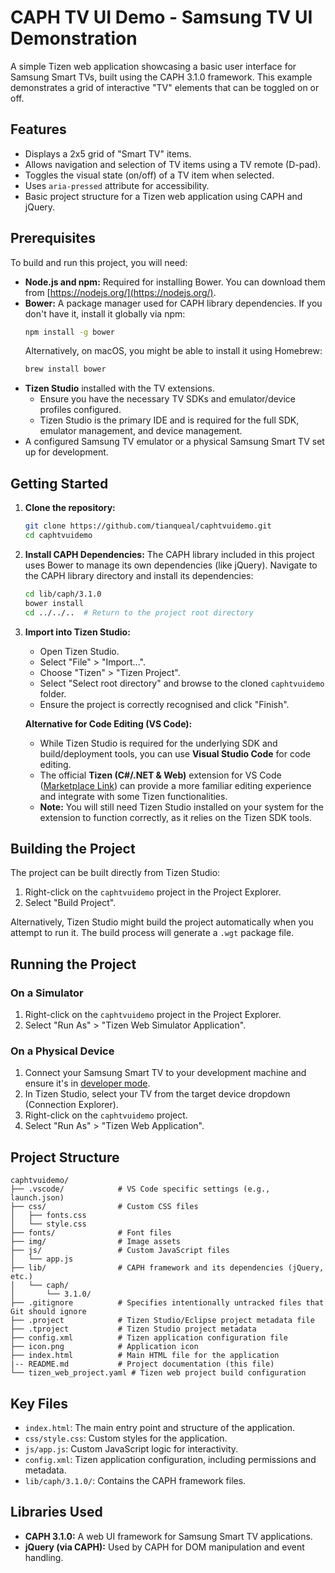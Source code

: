 # CAPH TV UI Demo - Samsung TV UI Demonstration

A simple Tizen web application showcasing a basic user interface for Samsung Smart TVs, built using the CAPH 3.1.0 framework. This example demonstrates a grid of interactive "TV" elements that can be toggled on or off.

## Features

- Displays a 2x5 grid of "Smart TV" items.
- Allows navigation and selection of TV items using a TV remote (D-pad).
- Toggles the visual state (on/off) of a TV item when selected.
- Uses `aria-pressed` attribute for accessibility.
- Basic project structure for a Tizen web application using CAPH and jQuery.

## Prerequisites

To build and run this project, you will need:

- **Node.js and npm:** Required for installing Bower. You can download them from [https://nodejs.org/](https://nodejs.org/).
- **Bower:** A package manager used for CAPH library dependencies. If you don't have it, install it globally via npm:
  ```bash
  npm install -g bower
  ```
  Alternatively, on macOS, you might be able to install it using Homebrew:
  ```bash
  brew install bower
  ```
- **Tizen Studio** installed with the TV extensions.
  - Ensure you have the necessary TV SDKs and emulator/device profiles configured.
  - Tizen Studio is the primary IDE and is required for the full SDK, emulator management, and device management.
- A configured Samsung TV emulator or a physical Samsung Smart TV set up for development.

## Getting Started

1.  **Clone the repository:**
    ```bash
    git clone https://github.com/tianqueal/caphtvuidemo.git
    cd caphtvuidemo
    ```
2.  **Install CAPH Dependencies:**
    The CAPH library included in this project uses Bower to manage its own dependencies (like jQuery).
    Navigate to the CAPH library directory and install its dependencies:
    ```bash
    cd lib/caph/3.1.0
    bower install
    cd ../../..  # Return to the project root directory
    ```
3.  **Import into Tizen Studio:**

    - Open Tizen Studio.
    - Select "File" > "Import...".
    - Choose "Tizen" > "Tizen Project".
    - Select "Select root directory" and browse to the cloned `caphtvuidemo` folder.
    - Ensure the project is correctly recognised and click "Finish".

    **Alternative for Code Editing (VS Code):**

    - While Tizen Studio is required for the underlying SDK and build/deployment tools, you can use **Visual Studio Code** for code editing.
    - The official **Tizen (C#/.NET & Web)** extension for VS Code ([Marketplace Link](https://marketplace.visualstudio.com/items?itemName=tizen.vscode-tizen-csharp)) can provide a more familiar editing experience and integrate with some Tizen functionalities.
    - **Note:** You will still need Tizen Studio installed on your system for the extension to function correctly, as it relies on the Tizen SDK tools.

## Building the Project

The project can be built directly from Tizen Studio:

1.  Right-click on the `caphtvuidemo` project in the Project Explorer.
2.  Select "Build Project".

Alternatively, Tizen Studio might build the project automatically when you attempt to run it. The build process will generate a `.wgt` package file.

## Running the Project

### On a Simulator

1.  Right-click on the `caphtvuidemo` project in the Project Explorer.
2.  Select "Run As" > "Tizen Web Simulator Application".

### On a Physical Device

1.  Connect your Samsung Smart TV to your development machine and ensure it's in [developer mode](https://developer.samsung.com/smarttv/develop/getting-started/using-sdk/tv-device.html).
2.  In Tizen Studio, select your TV from the target device dropdown (Connection Explorer).
3.  Right-click on the `caphtvuidemo` project.
4.  Select "Run As" > "Tizen Web Application".

## Project Structure

```
caphtvuidemo/
├── .vscode/            # VS Code specific settings (e.g., launch.json)
├── css/                # Custom CSS files
│   ├── fonts.css
│   └── style.css
├── fonts/              # Font files
├── img/                # Image assets
├── js/                 # Custom JavaScript files
│   └── app.js
├── lib/                # CAPH framework and its dependencies (jQuery, etc.)
│   └── caph/
│       └── 3.1.0/
├── .gitignore          # Specifies intentionally untracked files that Git should ignore
├── .project            # Tizen Studio/Eclipse project metadata file
├── .tproject           # Tizen Studio project metadata
├── config.xml          # Tizen application configuration file
├── icon.png            # Application icon
├── index.html          # Main HTML file for the application
|-- README.md           # Project documentation (this file)
└── tizen_web_project.yaml # Tizen web project build configuration
```

## Key Files

- `index.html`: The main entry point and structure of the application.
- `css/style.css`: Custom styles for the application.
- `js/app.js`: Custom JavaScript logic for interactivity.
- `config.xml`: Tizen application configuration, including permissions and metadata.
- `lib/caph/3.1.0/`: Contains the CAPH framework files.

## Libraries Used

- **CAPH 3.1.0:** A web UI framework for Samsung Smart TV applications.
- **jQuery (via CAPH):** Used by CAPH for DOM manipulation and event handling.
